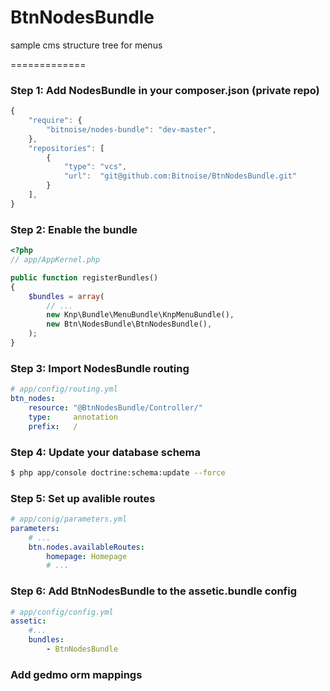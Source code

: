 BtnNodesBundle
==============

sample cms structure tree for menus

=============

### Step 1: Add NodesBundle in your composer.json (private repo)

```js
{
    "require": {
        "bitnoise/nodes-bundle": "dev-master",
    },
    "repositories": [
        {
            "type": "vcs",
            "url":  "git@github.com:Bitnoise/BtnNodesBundle.git"
        }
    ],
}
```

### Step 2: Enable the bundle

``` php
<?php
// app/AppKernel.php

public function registerBundles()
{
    $bundles = array(
        // ...
        new Knp\Bundle\MenuBundle\KnpMenuBundle(),
        new Btn\NodesBundle\BtnNodesBundle(),
    );
}
```

### Step 3: Import NodesBundle routing

``` yaml
# app/config/routing.yml
btn_nodes:
    resource: "@BtnNodesBundle/Controller/"
    type:     annotation
    prefix:   /
```

### Step 4: Update your database schema

``` bash
$ php app/console doctrine:schema:update --force
```

### Step 5: Set up avalible routes

``` yml
# app/conig/parameters.yml
parameters:
    # ...
    btn.nodes.availableRoutes:
        homepage: Homepage
        # ...
```

### Step 6: Add BtnNodesBundle to the assetic.bundle config

``` yml
# app/config/config.yml
assetic:
    #...
    bundles:
        - BtnNodesBundle
```

### Add gedmo orm mappings
